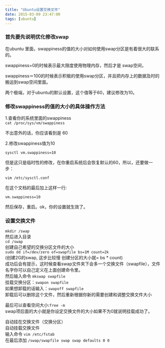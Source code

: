 ```yaml
---
title: "Ubuntu设置交换文件"
date: 2015-03-09 23:47:00
tags: [ubuntu]
---
```


### 首先要先说明优化修改swap

在ubuntu 里面，swappiness的值的大小对如何使用swap分区是有着很大的联系的。  

swappiness=0的时候表示最大限度使用物理内存，然后才是 swap空间，  

swappiness＝100的时候表示积极的使用swap分区，并且把内存上的数据及时的搬运到swap空间里面。  

两个极端，对于ubuntu的默认设置，这个值等于60，建议修改为10。  

### 修改swappiness的值的大小的具体操作方法
1.查看你的系统里面的swappiness  
`cat /proc/sys/vm/swappiness`

不出意外的话，你应该看到是 60  

2.修改swappiness值为10  

`sysctl vm.swappiness=10`  

但是这只是临时性的修改，在你重启系统后会恢复默认的60，所以，还要做一步：  

`vim /etc/sysctl.conf`  

在这个文档的最后加上这样一行:  

`vm.swappiness=10`  

然后保存，重启。ok，你的设置就生效了。  

### 设置交换文件
`mkdir /swap`  
然后进入目录  
`cd /swap`  
创建自己希望的交换分区文件的大小  
`sudo dd if=/dev/zero of=swapfile bs=1M count=2k`  
(创建2G的swap, 这步比较慢 创建分区的大小就= bs * count)  
成功后会有提示，这时候查看swap文件夹下会多一个交换文件（swapfile），文件名字你可以自己定义在上面创建命令里。  
然后输入命令 `mkswap swapfile`  
挂载交换分区：`swapon swapfile`  
如果想卸载的话输入：`swapoff swapfile`  
卸载后可以删除这个文件，然后重新根据你新的需要创建和调整交换文件大小  

最后可以查看空间大小:`free -m`  
swap项后面的大小就是你设定交换文件的大小如果不为0就说明挂载成功了。  

自动挂在交换文件（交换分区）  
自动挂载交换文件  
输入命令 `vim /etc/fstab`  
在最后添加 `/swap/swapfile swap swap defaults 0 0`  